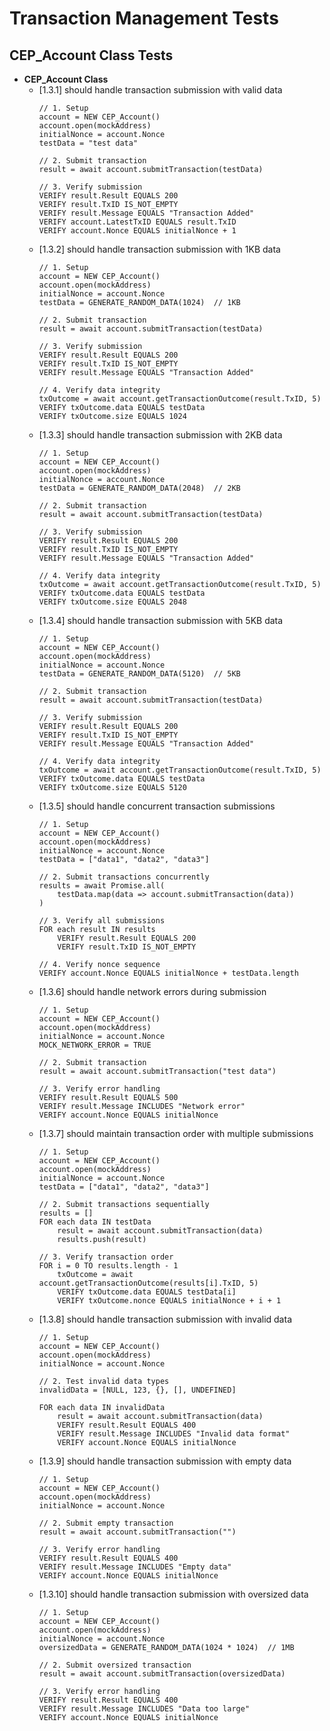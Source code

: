 # Transaction Management Tests

## CEP_Account Class Tests

  - **CEP_Account Class**
    - [1.3.1] should handle transaction submission with valid data
      ```pseudocode
      // 1. Setup
      account = NEW CEP_Account()
      account.open(mockAddress)
      initialNonce = account.Nonce
      testData = "test data"
      
      // 2. Submit transaction
      result = await account.submitTransaction(testData)
      
      // 3. Verify submission
      VERIFY result.Result EQUALS 200
      VERIFY result.TxID IS_NOT_EMPTY
      VERIFY result.Message EQUALS "Transaction Added"
      VERIFY account.LatestTxID EQUALS result.TxID
      VERIFY account.Nonce EQUALS initialNonce + 1
      ```
    - [1.3.2] should handle transaction submission with 1KB data
      ```pseudocode
      // 1. Setup
      account = NEW CEP_Account()
      account.open(mockAddress)
      initialNonce = account.Nonce
      testData = GENERATE_RANDOM_DATA(1024)  // 1KB
      
      // 2. Submit transaction
      result = await account.submitTransaction(testData)
      
      // 3. Verify submission
      VERIFY result.Result EQUALS 200
      VERIFY result.TxID IS_NOT_EMPTY
      VERIFY result.Message EQUALS "Transaction Added"
      
      // 4. Verify data integrity
      txOutcome = await account.getTransactionOutcome(result.TxID, 5)
      VERIFY txOutcome.data EQUALS testData
      VERIFY txOutcome.size EQUALS 1024
      ```
    - [1.3.3] should handle transaction submission with 2KB data
      ```pseudocode
      // 1. Setup
      account = NEW CEP_Account()
      account.open(mockAddress)
      initialNonce = account.Nonce
      testData = GENERATE_RANDOM_DATA(2048)  // 2KB
      
      // 2. Submit transaction
      result = await account.submitTransaction(testData)
      
      // 3. Verify submission
      VERIFY result.Result EQUALS 200
      VERIFY result.TxID IS_NOT_EMPTY
      VERIFY result.Message EQUALS "Transaction Added"
      
      // 4. Verify data integrity
      txOutcome = await account.getTransactionOutcome(result.TxID, 5)
      VERIFY txOutcome.data EQUALS testData
      VERIFY txOutcome.size EQUALS 2048
      ```
    - [1.3.4] should handle transaction submission with 5KB data
      ```pseudocode
      // 1. Setup
      account = NEW CEP_Account()
      account.open(mockAddress)
      initialNonce = account.Nonce
      testData = GENERATE_RANDOM_DATA(5120)  // 5KB
      
      // 2. Submit transaction
      result = await account.submitTransaction(testData)
      
      // 3. Verify submission
      VERIFY result.Result EQUALS 200
      VERIFY result.TxID IS_NOT_EMPTY
      VERIFY result.Message EQUALS "Transaction Added"
      
      // 4. Verify data integrity
      txOutcome = await account.getTransactionOutcome(result.TxID, 5)
      VERIFY txOutcome.data EQUALS testData
      VERIFY txOutcome.size EQUALS 5120
      ```
    - [1.3.5] should handle concurrent transaction submissions
      ```pseudocode
      // 1. Setup
      account = NEW CEP_Account()
      account.open(mockAddress)
      initialNonce = account.Nonce
      testData = ["data1", "data2", "data3"]
      
      // 2. Submit transactions concurrently
      results = await Promise.all(
          testData.map(data => account.submitTransaction(data))
      )
      
      // 3. Verify all submissions
      FOR each result IN results
          VERIFY result.Result EQUALS 200
          VERIFY result.TxID IS_NOT_EMPTY
      
      // 4. Verify nonce sequence
      VERIFY account.Nonce EQUALS initialNonce + testData.length
      ```
    - [1.3.6] should handle network errors during submission
      ```pseudocode
      // 1. Setup
      account = NEW CEP_Account()
      account.open(mockAddress)
      initialNonce = account.Nonce
      MOCK_NETWORK_ERROR = TRUE
      
      // 2. Submit transaction
      result = await account.submitTransaction("test data")
      
      // 3. Verify error handling
      VERIFY result.Result EQUALS 500
      VERIFY result.Message INCLUDES "Network error"
      VERIFY account.Nonce EQUALS initialNonce
      ```
    - [1.3.7] should maintain transaction order with multiple submissions
      ```pseudocode
      // 1. Setup
      account = NEW CEP_Account()
      account.open(mockAddress)
      initialNonce = account.Nonce
      testData = ["data1", "data2", "data3"]
      
      // 2. Submit transactions sequentially
      results = []
      FOR each data IN testData
          result = await account.submitTransaction(data)
          results.push(result)
      
      // 3. Verify transaction order
      FOR i = 0 TO results.length - 1
          txOutcome = await account.getTransactionOutcome(results[i].TxID, 5)
          VERIFY txOutcome.data EQUALS testData[i]
          VERIFY txOutcome.nonce EQUALS initialNonce + i + 1
      ```
    - [1.3.8] should handle transaction submission with invalid data
      ```pseudocode
      // 1. Setup
      account = NEW CEP_Account()
      account.open(mockAddress)
      initialNonce = account.Nonce
      
      // 2. Test invalid data types
      invalidData = [NULL, 123, {}, [], UNDEFINED]
      
      FOR each data IN invalidData
          result = await account.submitTransaction(data)
          VERIFY result.Result EQUALS 400
          VERIFY result.Message INCLUDES "Invalid data format"
          VERIFY account.Nonce EQUALS initialNonce
      ```
    - [1.3.9] should handle transaction submission with empty data
      ```pseudocode
      // 1. Setup
      account = NEW CEP_Account()
      account.open(mockAddress)
      initialNonce = account.Nonce
      
      // 2. Submit empty transaction
      result = await account.submitTransaction("")
      
      // 3. Verify error handling
      VERIFY result.Result EQUALS 400
      VERIFY result.Message INCLUDES "Empty data"
      VERIFY account.Nonce EQUALS initialNonce
      ```
    - [1.3.10] should handle transaction submission with oversized data
      ```pseudocode
      // 1. Setup
      account = NEW CEP_Account()
      account.open(mockAddress)
      initialNonce = account.Nonce
      oversizedData = GENERATE_RANDOM_DATA(1024 * 1024)  // 1MB
      
      // 2. Submit oversized transaction
      result = await account.submitTransaction(oversizedData)
      
      // 3. Verify error handling
      VERIFY result.Result EQUALS 400
      VERIFY result.Message INCLUDES "Data too large"
      VERIFY account.Nonce EQUALS initialNonce
      ``` 